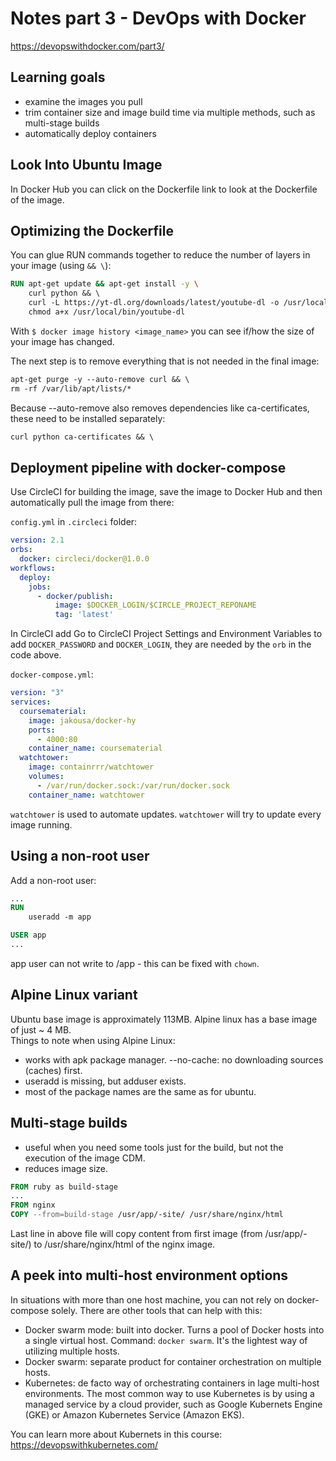 # Notes part 3 - DevOps with Docker 
https://devopswithdocker.com/part3/

## Learning goals
- examine the images you pull
- trim container size and image build time via multiple methods, such as multi-stage builds
- automatically deploy containers

## Look Into Ubuntu Image
In Docker Hub you can click on the Dockerfile link to look at the Dockerfile of the image.

## Optimizing the Dockerfile
You can glue RUN commands together to reduce the number of layers in your image (using `&& \`): <br>

```Dockerfile
RUN apt-get update && apt-get install -y \ 
    curl python && \ 
    curl -L https://yt-dl.org/downloads/latest/youtube-dl -o /usr/local/bin/youtube-dl && \ 
    chmod a+x /usr/local/bin/youtube-dl 
```

With `$ docker image history <image_name>` you can see if/how the size of your image has changed. <br>

The next step is to remove everything that is not needed in the final image: <br>

```Dockerfile
apt-get purge -y --auto-remove curl && \ 
rm -rf /var/lib/apt/lists/* 
```

Because --auto-remove also removes dependencies like ca-certificates, these need to be installed separately: <br>

```Dockerfile
curl python ca-certificates && \ 
```


## Deployment pipeline with docker-compose
Use CircleCI for building the image, save the image to Docker Hub and then automatically pull the image from there: <br>

`config.yml` in `.circleci` folder: <br>
```yaml
version: 2.1
orbs:
  docker: circleci/docker@1.0.0
workflows:
  deploy:
    jobs:
      - docker/publish:
          image: $DOCKER_LOGIN/$CIRCLE_PROJECT_REPONAME 
          tag: 'latest'
```

In CircleCI add Go to CircleCI Project Settings and Environment Variables to add `DOCKER_PASSWORD` and `DOCKER_LOGIN`, they are needed by the `orb` in the code above.

`docker-compose.yml`: <br>
```yaml
version: "3"
services:
  coursematerial:
    image: jakousa/docker-hy
    ports:
      - 4000:80
    container_name: coursematerial
  watchtower:
    image: containrrr/watchtower
    volumes:
      - /var/run/docker.sock:/var/run/docker.sock
    container_name: watchtower
```

`watchtower` is used to automate updates. `watchtower` will try to update every image running. 

## Using a non-root user
Add a non-root user: <br>

```Dockerfile
...
RUN
    useradd -m app 

USER app 
...
```

app user can not write to /app - this can be fixed with `chown`. <br>

## Alpine Linux variant
Ubuntu base image is approximately 113MB. Alpine linux has a base image of just ~ 4 MB. <br>
Things to note when using Alpine Linux:
- works with apk package manager. --no-cache: no downloading sources (caches) first.
- useradd is missing, but adduser exists.
- most of the package names are the same as for ubuntu.

## Multi-stage builds
- useful when you need some tools just for the build, but not the execution of the image CDM. 
- reduces image size.

```Dockerfile
FROM ruby as build-stage
...
FROM nginx
COPY --from=build-stage /usr/app/-site/ /usr/share/nginx/html
```

Last line in above file will copy content from first image (from /usr/app/-site/) to /usr/share/nginx/html of the nginx image. <br>

## A peek into multi-host environment options
In situations with more than one host machine, you can not rely on docker-compose solely. There are other tools that can help with this:
 - Docker swarm mode: built into docker. Turns a pool of Docker hosts into a single virtual host. Command: `docker swarm`. It's the lightest way of utilizing multiple hosts.
 - Docker swarm: separate product for container orchestration on multiple hosts.
 - Kubernetes: de facto way of orchestrating containers in lage multi-host environments. The most common way to use Kubernetes is by using a managed service by a cloud provider, such as Google Kubernets Engine (GKE) or Amazon Kubernetes Service (Amazon EKS).

 You can learn more about Kubernets in this course: https://devopswithkubernetes.com/




